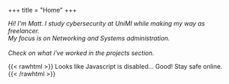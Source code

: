 +++
title = "Home"
+++

_Hi! I'm Matt. I study cybersecurity at UniMI while making my way as freelancer.<br>My focus is on Networking and Systems administration.<br> <br> Check on what i've worked in the projects section._

{{< rawhtml >}}
 		<noscript> Looks like Javascript is disabled... Good! Stay safe online. </noscript>
{{< /rawhtml >}}

